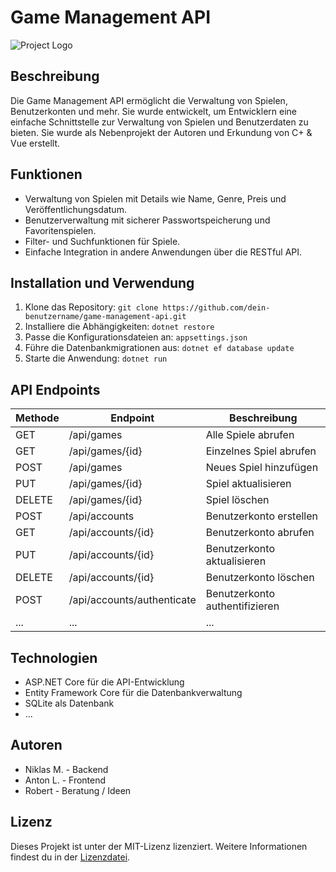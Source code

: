 # Game Management API

![Project Logo](project-logo.png) <!-- Wenn du ein Logo hast -->

## Beschreibung

Die Game Management API ermöglicht die Verwaltung von Spielen, Benutzerkonten und mehr. Sie wurde entwickelt, um Entwicklern eine einfache Schnittstelle zur Verwaltung von Spielen und Benutzerdaten zu bieten.
Sie wurde als Nebenprojekt der Autoren und Erkundung von C+ & Vue erstellt.

## Funktionen

- Verwaltung von Spielen mit Details wie Name, Genre, Preis und Veröffentlichungsdatum.
- Benutzerverwaltung mit sicherer Passwortspeicherung und Favoritenspielen.
- Filter- und Suchfunktionen für Spiele.
- Einfache Integration in andere Anwendungen über die RESTful API.

## Installation und Verwendung

1. Klone das Repository: `git clone https://github.com/dein-benutzername/game-management-api.git`
2. Installiere die Abhängigkeiten: `dotnet restore`
3. Passe die Konfigurationsdateien an: `appsettings.json`
4. Führe die Datenbankmigrationen aus: `dotnet ef database update`
5. Starte die Anwendung: `dotnet run`

## API Endpoints

| Methode | Endpoint                   | Beschreibung                                |
| ------- | -------------------------- | ------------------------------------------- |
| GET     | /api/games                 | Alle Spiele abrufen                        |
| GET     | /api/games/{id}            | Einzelnes Spiel abrufen                    |
| POST    | /api/games                 | Neues Spiel hinzufügen                     |
| PUT     | /api/games/{id}            | Spiel aktualisieren                        |
| DELETE  | /api/games/{id}            | Spiel löschen                              |
| POST    | /api/accounts              | Benutzerkonto erstellen                    |
| GET     | /api/accounts/{id}         | Benutzerkonto abrufen                      |
| PUT     | /api/accounts/{id}         | Benutzerkonto aktualisieren                |
| DELETE  | /api/accounts/{id}         | Benutzerkonto löschen                      |
| POST    | /api/accounts/authenticate | Benutzerkonto authentifizieren             |
| ...     | ...                        | ...                                       |

## Technologien

- ASP.NET Core für die API-Entwicklung
- Entity Framework Core für die Datenbankverwaltung
- SQLite als Datenbank
- ...

## Autoren

- Niklas M. - Backend
- Anton L. - Frontend
- Robert - Beratung / Ideen

## Lizenz

Dieses Projekt ist unter der MIT-Lizenz lizenziert. Weitere Informationen findest du in der [Lizenzdatei](LICENSE).

